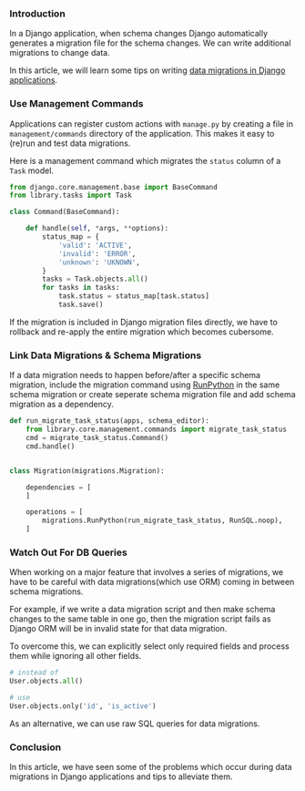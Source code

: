 <!--
.. title: Tips On Writing Data Migrations in Django Application
.. slug: django-tips-data-migrations
.. date: 2019-09-30 21:21:21 UTC+05:30
.. tags: django, django-tips-tricks
.. category: python
.. link:
.. description: Django Tips & Tricks - How to write data migrations in django.
.. type: text
-->


### Introduction

In a Django application, when schema changes Django automatically generates a migration file for the schema changes. We can write additional migrations to change data.

In this article, we will learn some tips on writing [data migrations in Django applications][].


### Use Management Commands

Applications can register custom actions with `manage.py` by creating a file in `management/commands` directory of the application. This makes it easy to (re)run and test data migrations.

Here is a management command which migrates the `status` column of a `Task` model.

```python
from django.core.management.base import BaseCommand
from library.tasks import Task

class Command(BaseCommand):

    def handle(self, *args, **options):
        status_map = {
            'valid': 'ACTIVE',
            'invalid': 'ERROR',
            'unknown': 'UKNOWN',
        }
        tasks = Task.objects.all()
        for tasks in tasks:
            task.status = status_map[task.status]
            task.save()
```


If the migration is included in Django migration files directly, we have to rollback and re-apply the entire migration which becomes cubersome.


### Link Data Migrations & Schema Migrations

If a data migration needs to happen before/after a specific schema migration, include the migration command using [RunPython][] in the same schema migration or create seperate schema migration file and add schema migration as a dependency.


```python
def run_migrate_task_status(apps, schema_editor):
    from library.core.management.commands import migrate_task_status
    cmd = migrate_task_status.Command()
    cmd.handle()


class Migration(migrations.Migration):

    dependencies = [
    ]

    operations = [
        migrations.RunPython(run_migrate_task_status, RunSQL.noop),
    ]
```


### Watch Out For DB Queries

When working on a major feature that involves a series of migrations, we have to be careful with data migrations(which use ORM) coming in between schema migrations.

For example, if we write a data migration script and then make schema changes to the same table in one go, then the migration script fails as Django ORM will be in invalid state for that data migration.

To overcome this, we can explicitly select only required fields and process them while ignoring all other fields.

```python
# instead of
User.objects.all()

# use
User.objects.only('id', 'is_active')
```

As an alternative, we can use raw SQL queries for data migrations.


### Conclusion

In this article, we have seen some of the problems which occur during data migrations in Django applications and tips to alleviate them.


[data migrations in Django applications]: https://docs.djangoproject.com/en/dev/topics/migrations/#data-migrations
[runpython]: https://docs.djangoproject.com/en/dev/ref/migration-operations/#django.db.migrations.operations.RunPython
